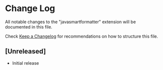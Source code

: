 # Change Log

All notable changes to the "javasmartformatter" extension will be documented in this file.

Check [Keep a Changelog](http://keepachangelog.com/) for recommendations on how to structure this file.

## [Unreleased]

- Initial release
